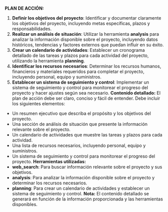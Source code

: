 **PLAN DE ACCIÓN:**
1. **Definir los objetivos del proyecto**: Identificar y documentar claramente los objetivos del proyecto, incluyendo metas específicas, plazos y responsabilidades.
2. **Realizar un análisis de situación**: Utilizar la herramienta **analysis** para analizar la información disponible sobre el proyecto, incluyendo datos históricos, tendencias y factores externos que puedan influir en su éxito.
3. **Crear un calendario de actividades**: Establecer un cronograma detallado de las tareas y plazos para cada actividad del proyecto, utilizando la herramienta **planning**.
4. **Identificar los recursos necesarios**: Determinar los recursos humanos, financieros y materiales requeridos para completar el proyecto, incluyendo personal, equipo y suministros.
5. **Establecer un sistema de seguimiento y control**: Implementar un sistema de seguimiento y control para monitorear el progreso del proyecto y hacer ajustes según sea necesario.
**Contenido detallado:**
El plan de acción debe ser claro, conciso y fácil de entender. Debe incluir los siguientes elementos:
* Un resumen ejecutivo que describa el propósito y los objetivos del proyecto.
* Una sección de análisis de situación que presente la información relevante sobre el proyecto.
* Un calendario de actividades que muestre las tareas y plazos para cada actividad.
* Una lista de recursos necesarios, incluyendo personal, equipo y suministros.
* Un sistema de seguimiento y control para monitorear el progreso del proyecto.
**Herramientas utilizadas:**
* **web_search**: Para buscar información relevante sobre el proyecto y sus objetivos.
* **analysis**: Para analizar la información disponible sobre el proyecto y determinar los recursos necesarios.
* **planning**: Para crear un calendario de actividades y establecer un sistema de seguimiento y control.
**Nota:** El contenido detallado se generará en función de la información proporcionada y las herramientas disponibles.